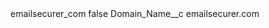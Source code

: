 <?xml version="1.0" encoding="UTF-8"?>
<CustomMetadata xmlns="http://soap.sforce.com/2006/04/metadata" xmlns:xsi="http://www.w3.org/2001/XMLSchema-instance" xmlns:xsd="http://www.w3.org/2001/XMLSchema">
    <label>emailsecurer_com</label>
    <protected>false</protected>
    <values>
        <field>Domain_Name__c</field>
        <value xsi:type="xsd:string">emailsecurer.com</value>
    </values>
</CustomMetadata>
